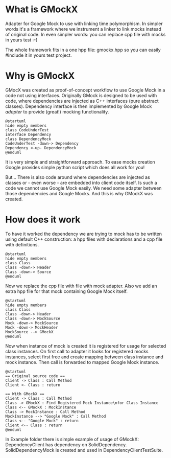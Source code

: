 # What is GMockX
Adapter for Google Mock to use with linking time polymorphism.
In simpler words it's a framework where we instrument a linker to link mocks instead of original code.
In even simpler words: you can replace cpp file with mocks in yours test :-)

The whole framework fits in a one hpp file: gmockx.hpp so you can easily #include it in yours test project.

# Why is GMockX
GMocX was created as proof-of-concept workflow to use Google Mock in a code not using interfaces.
Originally GMock is designed to be used with code, where dependencies are injected as C++ interfaces (pure abstract classes). Dependency interface is then implemented by Google Mock _adapter_ to provide (great!) mocking functionality.
```plantuml
@startuml
hide empty members
class CodeUnderTest
interface Dependency
class DependencyMock
CodeUnderTest -down-> Dependency
Dependency <-up- DependencyMock
@enduml
```
It is very simple and straightforward approach.
To ease mocks creation Google provides simple python script which does all work for you!

But...
There is also code around where dependencies are injected as classes or - even worse - are embedded into client code itself. Is such a code we cannot use Google Mock easily. We need some adapter between those dependencies and Google Mocks.
And this is why GMockX was created.

# How does it work
To have it worked the dependency we are trying to mock has to be written using default C++ construction: a hpp files with declarations and a cpp file with definitions.
```plantuml
@startuml
hide empty members
class Class
Class -down-> Header
Class -down-> Source
@enduml
```

Now we replace the cpp file with file with mock adapter. Also we add an extra hpp file for that mock containing Google Mock itself.
```plantuml
@startuml
hide empty members
class Class
Class -down-> Header
Class -down-> MockSource
Mock -down-> MockSource
Mock -down-> MockHeader
MockSource --> GMockX
@enduml
```

Now when instance of mock is created it is registered for usage for selected class instances.
On first call to adapter it looks for registered mocks instances, select first free and create mapping between class instance and mock instance.
Then call is forwarded to mapped Google Mock instance.

```plantuml
@startuml
== Original source code ==
Client -> Class : Call Method
Client <- Class : return

== With GMockX ==
Client -> Class : Call Method
Class -> GMockX : Find Registered Mock Instance\nfor Class Instance
Class <-- GMockX : MockInstance
Class -> MockInstance : Call Method
MockInstance --> "Google Mock" : Call Method
Class <-- "Google Mock" : return
Client <-- Class : return 
@enduml
```

In Example folder there is simple example of usage of GMockX: DependencyClient has dependency on SolidDependency. SolidDependencyMock is created and used in DependencyClientTestSuite.

